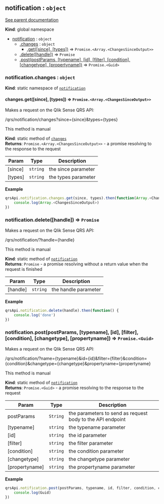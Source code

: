 <a name="notification"></a>
## notification : <code>object</code>
[See parent documentation](qrs.md)

**Kind**: global namespace  

* [notification](#notification) : <code>object</code>
  * [.changes](#notification.changes) : <code>object</code>
    * [.get([since], [types])](#notification.changes.get) ⇒ <code>Promise.&lt;Array.&lt;ChangesSinceOutput&gt;&gt;</code>
  * [.delete([handle])](#notification.delete) ⇒ <code>Promise</code>
  * [.post(postParams, [typename], [id], [filter], [condition], [changetype], [propertyname])](#notification.post) ⇒ <code>Promise.&lt;Guid&gt;</code>

<a name="notification.changes"></a>
### notification.changes : <code>object</code>
**Kind**: static namespace of <code>[notification](#notification)</code>  
<a name="notification.changes.get"></a>
#### changes.get([since], [types]) ⇒ <code>Promise.&lt;Array.&lt;ChangesSinceOutput&gt;&gt;</code>
Makes a request on the Qlik Sense QRS API:

/qrs/notification/changes?since={since}&types={types}

This method is manual

**Kind**: static method of <code>[changes](#notification.changes)</code>  
**Returns**: <code>Promise.&lt;Array.&lt;ChangesSinceOutput&gt;&gt;</code> - a promise resolving to the response to the request  

| Param | Type | Description |
| --- | --- | --- |
| [since] | <code>string</code> | the since parameter |
| [types] | <code>string</code> | the types parameter |

**Example**  
```javascript
qrsApi.notification.changes.get(since, types).then(function(Array.<ChangesSinceOutput>) {
    console.log(Array.<ChangesSinceOutput>)
})
```
<a name="notification.delete"></a>
### notification.delete([handle]) ⇒ <code>Promise</code>
Makes a request on the Qlik Sense QRS API:

/qrs/notification/?handle={handle}

This method is manual

**Kind**: static method of <code>[notification](#notification)</code>  
**Returns**: <code>Promise</code> - a promise resolving without a return value when the request is finished  

| Param | Type | Description |
| --- | --- | --- |
| [handle] | <code>string</code> | the handle parameter |

**Example**  
```javascript
qrsApi.notification.delete(handle).then(function() {
    console.log('done')
})
```
<a name="notification.post"></a>
### notification.post(postParams, [typename], [id], [filter], [condition], [changetype], [propertyname]) ⇒ <code>Promise.&lt;Guid&gt;</code>
Makes a request on the Qlik Sense QRS API:

/qrs/notification/?name={typename}&id={id}&filter={filter}&condition={condition}&changetype={changetype}&propertyname={propertyname}

This method is manual

**Kind**: static method of <code>[notification](#notification)</code>  
**Returns**: <code>Promise.&lt;Guid&gt;</code> - a promise resolving to the response to the request  

| Param | Type | Description |
| --- | --- | --- |
| postParams | <code>String</code> | the parameters to send as request body to the API endpoint |
| [typename] | <code>string</code> | the typename parameter |
| [id] | <code>string</code> | the id parameter |
| [filter] | <code>string</code> | the filter parameter |
| [condition] | <code>string</code> | the condition parameter |
| [changetype] | <code>string</code> | the changetype parameter |
| [propertyname] | <code>string</code> | the propertyname parameter |

**Example**  
```javascript
qrsApi.notification.post(postParams, typename, id, filter, condition, changetype, propertyname).then(function(Guid) {
    console.log(Guid)
})
```

